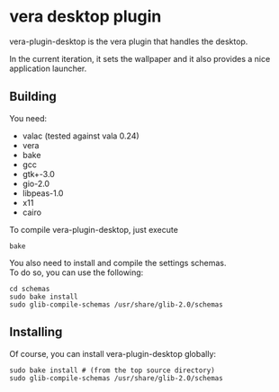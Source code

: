 vera desktop plugin
===================

vera-plugin-desktop is the vera plugin that handles the desktop.

In the current iteration, it sets the wallpaper and it also provides
a nice application launcher.

Building
--------

You need:

* valac (tested against vala 0.24)
* vera
* bake
* gcc
* gtk+-3.0
* gio-2.0
* libpeas-1.0
* x11
* cairo

To compile vera-plugin-desktop, just execute

	bake

You also need to install and compile the settings schemas.  
To do so, you can use the following:

	cd schemas
	sudo bake install
	sudo glib-compile-schemas /usr/share/glib-2.0/schemas

Installing
----------

Of course, you can install vera-plugin-desktop globally:

	sudo bake install # (from the top source directory)
	sudo glib-compile-schemas /usr/share/glib-2.0/schemas
